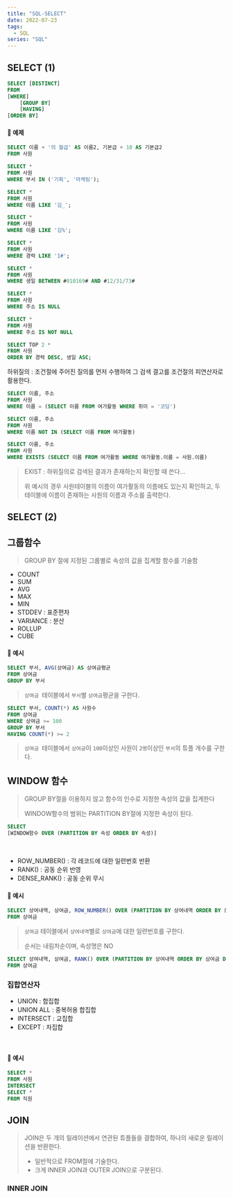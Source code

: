 ```yaml
---
title: "SQL-SELECT"
date: 2022-07-23
tags:
  - SQL
series: "SQL"
---
```


## SELECT (1)

```sql
SELECT [DISTINCT]
FROM
[WHERE]
	[GROUP BY]
	[HAVING]
[ORDER BY]
```

#### 📌 예제

```sql
SELECT 이름 + '의 월급' AS 이름2, 기본급 + 10 AS 기본급2
FROM 사원
```

```sql
SELECT *
FROM 사원
WHERE 부서 IN ('기획', '마케팅');
```

```sql
SELECT *
FROM 사원
WHERE 이름 LIKE '김_';

SELECT *
FROM 사원
WHERE 이름 LIKE '김%';

SELECT *
FROM 사원
WHERE 경력 LIKE '1#';
```

```SQL
SELECT *
FROM 사원
WHERE 생일 BETWEEN #010169# AND #12/31/73#
```

```SQL
SELECT *
FROM 사원
WHERE 주소 IS NULL

SELECT *
FROM 사원
WHERE 주소 IS NOT NULL
```

```sql
SELECT TOP 2 *
FROM 사원
ORDER BY 경력 DESC, 생일 ASC;
```

하위질의 : 조건절에 주어진 질의를 먼저 수행하여 그 검색 결고를 조건절의 피연산자로 활용한다.

```sql
SELECT 이름, 주소
FROM 사원
WHERE 이름 = (SELECT 이름 FROM 여가활동 WHERE 취미 = '코딩')

SELECT 이름, 주소
FROM 사원
WHERE 이름 NOT IN (SELECT 이름 FROM 여가활동)

SELECT 이름, 주소
FROM 사원
WHERE EXISTS (SELECT 이름 FROM 여가활동 WHERE 여가활동.이름 = 사원.이름)
```

> EXIST : 하위질의로 검색된 결과가 존재하는지 확인할 때 쓴다...
>
> 위 예시의 경우 사원테이블의 이름이 여가활동의 이름에도 있는지 확인하고, 두 테이블에 이름이 존재하는 사원의 이름과 주소를 출력한다.

## SELECT (2)

## 그룹함수

> GROUP BY 절에 지정된 그룹별로 속성의 값을 집계할 함수를 기술함

- COUNT
- SUM
- AVG
- MAX
- MIN
- STDDEV : 표준편차
- VARIANCE : 분산
- ROLLUP
- CUBE

#### 📌 예시

```sql
SELECT 부서, AVG(상여금) AS 상여금평균
FROM 상여금
GROUP BY 부서
```

> `상여금 `테이블에서 `부서`별 `상여금`평균을 구한다.

```sql
SELECT 부서, COUNT(*) AS 사원수
FROM 상여금
WHERE 상여금 >= 100
GROUP BY 부서
HAVING COUNT(*) >= 2
```

> `상여금 `테이블에서 `상여금`이 `100`이상인 사원이 `2명`이상인 `부서`의 튜플 개수를 구한다.

## WINDOW 함수

> GROUP BY절을 이용하지 않고 함수의 인수로 지정한 속성의 값을 집계한다
>
> WINDOW함수의 범위는 PARTITION BY절에 지정한 속성이 된다.

```sql
SELECT
[WINDOW함수 OVER (PARTITION BY 속성 ORDER BY 속성)]
```

<br/>

- ROW_NUMBER() : 각 레코드에 대한 일련번호 반환
- RANK() : 공동 순위 반영
- DENSE_RANK() : 공동 순위 무시

#### 📌 예시

```sql
SELECT 상여내역, 상여금, ROW_NUMBER() OVER (PARTITION BY 상여내역 ORDER BY 상여금 DESC) AS NO
FROM 상여금
```

> `상여금` 테이블에서 `상여내역`별로 `상여금`에 대한 일련번호를 구한다.
>
> 순서는 내림차순이며, 속성명은 NO

```sql
SELECT 상여내역, 상여금, RANK() OVER (PARTITION BY 상여내역 ORDER BY 상여금 DESC) AS 상여금순위
FROM 상여금
```

### 집합연산자

- UNION : 합집합
- UNION ALL : 중복허용 합집합
- INTERSECT : 교집합
- EXCEPT : 차집합

<br/>

#### 📌 예시

```sql
SELECT *
FROM 사원
INTERSECT
SELECT *
FROM 직원
```

## JOIN

> JOIN은 두 개의 릴레이션에서 연관된 튜플들을 결합하여, 하나의 새로운 릴레이션을 반환한다.
>
> - 일반적으로 FROM절에 기술한다.
> - 크게 INNER JOIN과 OUTER JOIN으로 구분된다.

### INNER JOIN
